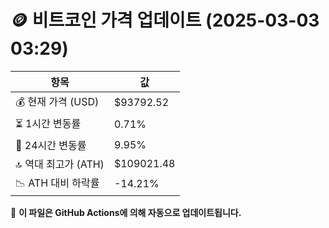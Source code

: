 # 🪙 비트코인 가격 업데이트 (2025-03-03 03:29)

| 항목                | 값 |
|--------------------|----------------|
| 💰 현재 가격 (USD) | $93792.52 |
| ⏳ 1시간 변동률    | 0.71% |
| 📆 24시간 변동률   | 9.95% |
| 🔝 역대 최고가 (ATH) | $109021.48 |
| 📉 ATH 대비 하락률 | -14.21% |

🔄 **이 파일은 GitHub Actions에 의해 자동으로 업데이트됩니다.**
